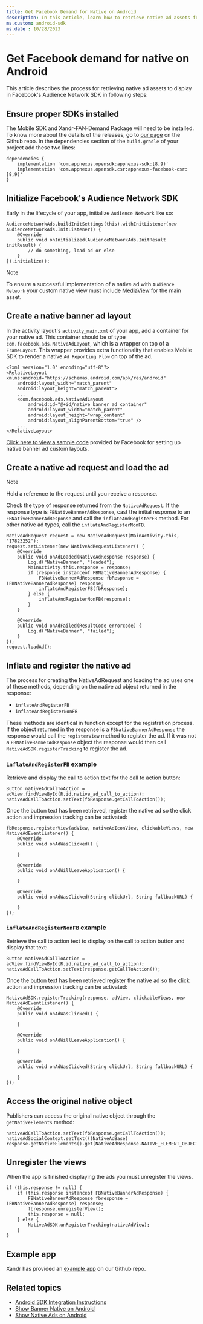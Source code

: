 ```yaml
---
title: Get Facebook Demand for Native on Android
description: In this article, learn how to retrieve native ad assets for display in Facebook's Audience Network SDK on Android devices.
ms.custom: android-sdk
ms.date : 10/28/2023
---
```


# Get Facebook demand for native on Android

This article describes the process for retrieving native ad assets to display in Facebook's Audience Network SDK in following steps:

## Ensure proper SDKs installed

The Mobile SDK and Xandr-FAN-Demand Package will need to be installed. To know more about the details of the releases, go to [our page](https://github.com/appnexus/mobile-sdk-android/releases) on the Github repo. In the dependencies section of the `build.gradle` of your project add these two lines:

``` 
dependencies {
    implementation 'com.appnexus.opensdk:appnexus-sdk:[8,9)'
    implementation 'com.appnexus.opensdk.csr:appnexus-facebook-csr:[8,9)'
}
```

## Initialize Facebook's Audience Network SDK

Early in the lifecycle of your app, initialize `Audience Network` like so:

``` 
AudienceNetworkAds.buildInitSettings(this).withInitListener(new AudienceNetworkAds.InitListener() {
    @Override
    public void onInitialized(AudienceNetworkAds.InitResult initResult) {
        // do something, load ad or else
    }
}).initialize();
```

> [!NOTE]
> To ensure a successful implementation of a native ad with `Audience Network` your custom native view must include [MediaView](https://developers.facebook.com/docs/audience-network/setting-up/ad-setup/android/native#mediaview) for the main asset.

## Create a native banner ad layout

In the activity layout's `activity_main.xml` of your app, add a container for your native ad. This container should be of type `com.facebook.ads.NativeAdLayout`, which is a wrapper on top of a `FrameLayout`. This wrapper provides extra functionality that enables Mobile SDK to render a native `Ad Reporting Flow` on top of the ad.

``` 
<?xml version="1.0" encoding="utf-8"?>
<RelativeLayout xmlns:android="https://schemas.android.com/apk/res/android"
    android:layout_width="match_parent"
    android:layout_height="match_parent">
    ...
    <com.facebook.ads.NativeAdLayout
        android:id="@+id/native_banner_ad_container"
        android:layout_width="match_parent"
        android:layout_height="wrap_content"
        android:layout_alignParentBottom="true" />
    ...
</RelativeLayout>
```

[Click here to view a sample code](https://developers.facebook.com/docs/audience-network/guides/ad-formats/native-banner/android#layout) provided by Facebook for setting up native banner ad custom layouts.

## Create a native ad request and load the ad

> [!NOTE]
> Hold a reference to the request until you receive a response.

Check the type of response returned from the `NativeAdRequest`. If the response type is `FBNativeBannerAdResponse`, cast the initial response to an `FBNativeBannerAdResponse` and call the `inflateAndRegisterFB` method. For other native ad types, call the `inflateAndRegisterNonFB`.

``` 
NativeAdRequest request = new NativeAdRequest(MainActivity.this, "17823252");
request.setListener(new NativeAdRequestListener() {
    @Override
    public void onAdLoaded(NativeAdResponse response) {
        Log.d("NativeBanner", "loaded");
        MainActivity.this.response = response;
        if (response instanceof FBNativeBannerAdResponse) {
            FBNativeBannerAdResponse fbResponse = (FBNativeBannerAdResponse) response;
            inflateAndRegisterFB(fbResponse);
        } else {
            inflateAndRegisterNonFB(response);
        }
    }
 
    @Override
    public void onAdFailed(ResultCode errorcode) {
        Log.d("NativeBanner", "failed");
    }
});
request.loadAd();
```

## Inflate and register the native ad

The process for creating the NativeAdRequest and loading the ad uses one of these methods, depending on the native ad object returned in the response:

- `inflateAndRegisterFB`
- `inflateAndRegisterNonFB`

These methods are identical in function except for the registration process. If the object returned in the response is a `FBNativeBannerAdResponse` the response would call the `registerView` method to register the ad. If it was not a `FBNativeBannerAdResponse` object the response would then call `NativeAdSDK.registerTracking` to register the ad.

### `inflateAndRegisterFB` example

Retrieve and display the call to action text for the call to action button:

``` 
Button nativeAdCallToAction = adView.findViewById(R.id.native_ad_call_to_action);
nativeAdCallToAction.setText(fbResponse.getCallToAction());
```

Once the button text has been retrieved, register the native ad so the click action and impression tracking can be activated:

``` 
fbResponse.registerView(adView, nativeAdIconView, clickableViews, new NativeAdEventListener() {
    @Override
    public void onAdWasClicked() {
     
    }
 
    @Override
    public void onAdWillLeaveApplication() {
 
    }
 
    @Override
    public void onAdWasClicked(String clickUrl, String fallbackURL) {
 
    }
});
```

### `inflateAndRegisterNonFB` example

Retrieve the call to action text to display on the call to action button and display that text:

``` 
Button nativeAdCallToAction = adView.findViewById(R.id.native_ad_call_to_action);
nativeAdCallToAction.setText(response.getCallToAction());
```

Once the button text has been retrieved register the native ad so the click action and impression tracking can be activated:

```
NativeAdSDK.registerTracking(response, adView, clickableViews, new NativeAdEventListener() {
    @Override
    public void onAdWasClicked() {
         
    }
 
    @Override
    public void onAdWillLeaveApplication() {
 
    }
 
    @Override
    public void onAdWasClicked(String clickUrl, String fallbackURL) {
 
    }
});
```

## Access the original native object

Publishers can access the original native object through the `getNativeElements` method:

``` 
nativeAdCallToAction.setText(fbResponse.getCallToAction());
nativeAdSocialContext.setText(((NativeAdBase) 
response.getNativeElements().get(NativeAdResponse.NATIVE_ELEMENT_OBJECT)).getAdSocialContext());
```

## Unregister the views

When the app is finished displaying the ads you must unregister the views.

``` 
if (this.response != null) {
    if (this.response instanceof FBNativeBannerAdResponse) {
        FBNativeBannerAdResponse fbresponse = (FBNativeBannerAdResponse) response;
        fbresponse.unregisterView();
        this.response = null;
    } else {
        NativeAdSDK.unRegisterTracking(nativeAdView);
    }
}
```

## Example app

Xandr has provided an [example app](https://github.com/appnexus/AppExamples/tree/master/Android/Java/FacebookDemand) on our Github repo.

## Related topics

- [Android SDK Integration Instructions](android-sdk-integration-instructions.md)
- [Show Banner Native on Android](show-banner-native-on-android.md)
- [Show Native Ads on Android](show-native-ads-on-android.md)
